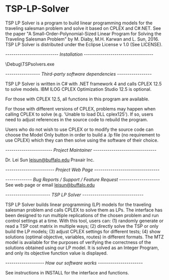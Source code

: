 # TSP-LP-Solver
TSP LP Solver is a program to build linear programming models for the traveling salesman problem and solve it based on CPLEX and C#.NET.
See the paper "A Small-Order-Polynomial-Sized Linear Program for Solving the Traveling Salesman Problem" by M. Diaby, M.H. Karwan and L. Sun, 2016.
TSP LP Solver is distributed under the Eclipse License v 1.0 (See LICENSE).

*--------------------------  Installation  ----------------------------------*

\Debug\TSPsolvers.exe

*----------------- Third-party software dependencies -----------------*

TSP LP Solver is written in C# with .NET framework 4 and calls CPLEX 12.5 to solve models. IBM ILOG CPLEX Optimization Studio 12.5 is optional.

For those with CPLEX 12.5, all functions in this program are available.

For those with different versions of CPLEX, problems may happen when calling CPLEX to solve (e.g. 'Unable to load DLL cplex125'). If so, users need to adjust references in the source code to rebuild the program.

Users who do not wish to use CPLEX or to modify the source code can choose the Model Only button in order to build a .lp file (no requirement to use CPLEX) which they can then solve using the software of their choice.

*-----------------------  Project Maintainer  -------------------------------*

Dr. Lei Sun
leisun@buffalo.edu
Praxair Inc.
 
*------------------------  Project Web Page  --------------------------------*



*-------------  Bug Reports / Support / Feature Request  --------------------*
See web page or email leisun@buffalo.edu


*----------------------  TSP LP Solver  ------------------------------*

TSP LP Solver builds linear programming (LP) models for the traveling salesman problem and calls CPLEX to solve them as LPs. The interface has been designed to run multiple replications of the chosen problem and run control settings at a time. With this tool, users can: (1) randomly generate or read a TSP cost matrix in multiple ways; (2) directly solve the TSP or only build the LP models; (3) adjust CPLEX settings for different tests; (4) show solutions (optimal objective, variables, routes) in different formats. The MTZ model is available for the purposes of verifying the correctness of the solutions obtained using our LP model. It is solved as an Integer Program, and only its objective function value is displayed.

*------------------- How our software works ----------------------*

See instructions in INSTALL for the interface and functions.
